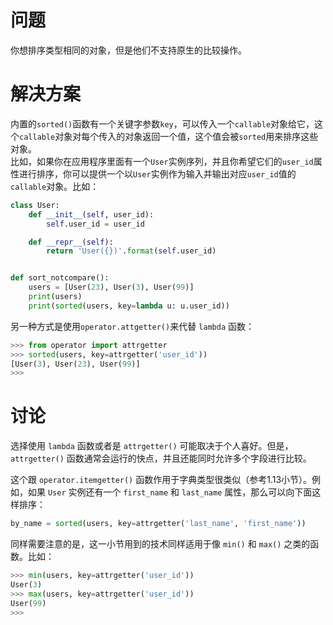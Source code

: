 # 问题

你想排序类型相同的对象，但是他们不支持原生的比较操作。

# 解决方案

内置的`sorted()`函数有一个关键字参数`key`，可以传入一个`callable`对象给它，这个`callable`对象对每个传入的对象返回一个值，这个值会被`sorted`用来排序这些对象。  
比如，如果你在应用程序里面有一个`User`实例序列，并且你希望它们的`user_id`属性进行排序，你可以提供一个以`User`实例作为输入并输出对应`user_id`值的`callable`对象。比如：

```python
class User:
    def __init__(self, user_id):
        self.user_id = user_id

    def __repr__(self):
        return 'User({})'.format(self.user_id)


def sort_notcompare():
    users = [User(23), User(3), User(99)]
    print(users)
    print(sorted(users, key=lambda u: u.user_id))
```

另一种方式是使用`operator.attgetter()`来代替 `lambda` 函数：

```python
>>> from operator import attrgetter
>>> sorted(users, key=attrgetter('user_id'))
[User(3), User(23), User(99)]
>>>
```

# 讨论

选择使用 `lambda` 函数或者是 `attrgetter()` 可能取决于个人喜好。但是， `attrgetter()` 函数通常会运行的快点，并且还能同时允许多个字段进行比较。

这个跟 `operator.itemgetter()` 函数作用于字典类型很类似（参考1.13小节）。例如，如果 `User` 实例还有一个 `first_name` 和 `last_name` 属性，那么可以向下面这样排序：

```python
by_name = sorted(users, key=attrgetter('last_name', 'first_name'))
```

同样需要注意的是，这一小节用到的技术同样适用于像 `min()` 和 `max()` 之类的函数。比如：

```python
>>> min(users, key=attrgetter('user_id'))
User(3)
>>> max(users, key=attrgetter('user_id'))
User(99)
>>>
```
